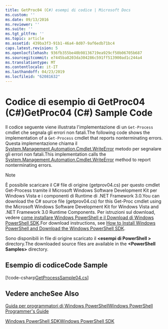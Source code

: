 ```yaml
---
title: GetProc04 (C#) esempi di codice | Microsoft Docs
ms.custom: ''
ms.date: 09/13/2016
ms.reviewer: ''
ms.suite: ''
ms.tgt_pltfrm: ''
ms.topic: article
ms.assetid: 439ba3f3-91b1-46a4-8d07-9af6edb71bc4
caps.latest.revision: 5
ms.openlocfilehash: 936fb355be40b98136719ea929cf50b06705b687
ms.sourcegitcommit: e7445ba8203da304286c591ff513900ad1c244a4
ms.translationtype: MT
ms.contentlocale: it-IT
ms.lasthandoff: 04/23/2019
ms.locfileid: "62081632"
---
```

# <a name="getproc04-c-sample-code"></a><span data-ttu-id="8aa0f-102">Codice di esempio di GetProc04 (C#)</span><span class="sxs-lookup"><span data-stu-id="8aa0f-102">GetProc04 (C#) Sample Code</span></span>

<span data-ttu-id="8aa0f-103">Il codice seguente viene illustrata l'implementazione di un `Get-Process` cmdlet che segnala gli errori non fatali.</span><span class="sxs-lookup"><span data-stu-id="8aa0f-103">The following code shows the implementation of a `Get-Process` cmdlet that reports nonterminating errors.</span></span> <span data-ttu-id="8aa0f-104">Questa implementazione chiama il [System.Management.Automation.Cmdlet.WriteError](/dotnet/api/System.Management.Automation.Cmdlet.WriteError) metodo per segnalare gli errori non fatali.</span><span class="sxs-lookup"><span data-stu-id="8aa0f-104">This implementation calls the [System.Management.Automation.Cmdlet.WriteError](/dotnet/api/System.Management.Automation.Cmdlet.WriteError) method to report nonterminating errors.</span></span>

> [!NOTE]
> <span data-ttu-id="8aa0f-105">È possibile scaricare il C# file di origine (getprov04.cs) per questo cmdlet Get-Process tramite il Microsoft Windows Software Development Kit per Windows Vista e i componenti di Runtime di .NET Framework 3.0.</span><span class="sxs-lookup"><span data-stu-id="8aa0f-105">You can download the C# source file (getprov04.cs) for this Get-Proc cmdlet using the Microsoft Windows Software Development Kit for Windows Vista and .NET Framework 3.0 Runtime Components.</span></span> <span data-ttu-id="8aa0f-106">Per istruzioni sul download, vedere [come installare Windows PowerShell e il Download di Windows PowerShell SDK](/powershell/developer/installing-the-windows-powershell-sdk).</span><span class="sxs-lookup"><span data-stu-id="8aa0f-106">For download instructions, see [How to Install Windows PowerShell and Download the Windows PowerShell SDK](/powershell/developer/installing-the-windows-powershell-sdk).</span></span>
>
> <span data-ttu-id="8aa0f-107">Sono disponibili in file di origine scaricato il  **\<esempi di PowerShell >** directory.</span><span class="sxs-lookup"><span data-stu-id="8aa0f-107">The downloaded source files are available in the **\<PowerShell Samples>** directory.</span></span>

## <a name="code-sample"></a><span data-ttu-id="8aa0f-108">Esempio di codice</span><span class="sxs-lookup"><span data-stu-id="8aa0f-108">Code Sample</span></span>

[!code-csharp[GetProcessSample04.cs](../../powershell-sdk-samples/SDK-2.0/csharp/GetProcessSample04/GetProcessSample04.cs#L11-L98 "GetProcessSample04.cs")]

## <a name="see-also"></a><span data-ttu-id="8aa0f-109">Vedere anche</span><span class="sxs-lookup"><span data-stu-id="8aa0f-109">See Also</span></span>

[<span data-ttu-id="8aa0f-110">Guida per programmatori di Windows PowerShell</span><span class="sxs-lookup"><span data-stu-id="8aa0f-110">Windows PowerShell Programmer's Guide</span></span>](./windows-powershell-programmer-s-guide.md)

[<span data-ttu-id="8aa0f-111">Windows PowerShell SDK</span><span class="sxs-lookup"><span data-stu-id="8aa0f-111">Windows PowerShell SDK</span></span>](../windows-powershell-reference.md)